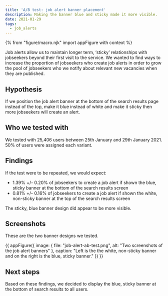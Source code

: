 ```yaml
---
title: 'A/B test: job alert banner placement'
description: Making the banner blue and sticky made it more visible.
date: 2021-01-29
tags:
  - job_alerts
---
```


{% from "figure/macro.njk" import appFigure with context %}

Job alerts allow us to maintain longer term, ‘sticky’ relationships with jobseekers beyond their first visit to the service. We wanted to find ways to increase the proportion of jobseekers who create job alerts in order to grow the pool of jobseekers who we notify about relevant new vacancies when they are published.

## Hypothesis

If we position the job alert banner at the bottom of the search results page instead of the top, make it blue instead of white and make it sticky then more jobseekers will create an alert.

## Who we tested with

We tested with 25,406 users between 25th January and 29th January 2021. 50% of users were assigned each variant.

## Findings

If the test were to be repeated, we would expect:

* 1.39% +/- 0.20% of jobseekers to create a job alert if shown the blue, sticky banner at the bottom of the search results screen
* 0.81% +/- 0.16% of jobseekers to create a job alert if shown the white, non-sticky banner at the top of the search results screen

The sticky, blue banner design did appear to be more visible.

## Screenshots

These are the two banner designs we tested.

{{ appFigure({
  image: {
    file: "job-alert-ab-test.png",
    alt: "Two screenshots of the job alert banners"
   },
  caption: "Left is the the white, non-sticky banner and on the right is the blue, sticky banner."
}) }}

## Next steps

Based on these findings, we decided to display the blue, sticky banner at the bottom of search results to all users.
